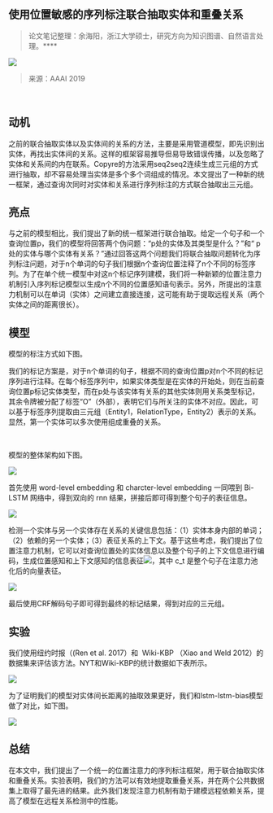 
## 使用位置敏感的序列标注联合抽取实体和重叠关系


> 论文笔记整理：余海阳，浙江大学硕士，研究方向为知识图谱、自然语言处理。****

![](img/使用位置敏感的序列标注联合抽取实体和重叠关系.md_1.png)

> 来源：AAAI 2019

 

## **动机**

之前的联合抽取实体以及实体间的关系的方法，主要是采用管道模型，即先识别出实体，再找出实体间的关系。这样的框架容易推导但易导致错误传播，以及忽略了实体和关系间的内在联系。Copyre的方法采用seq2seq2连续生成三元组的方式进行抽取，却不容易处理当实体是多个多个词组成的情况。本文提出了一种新的统一框架，通过查询次同时对实体和关系进行序列标注的方式联合抽取出三元组。

## **亮点**

与之前的模型相比，我们提出了新的统一框架进行联合抽取。给定一个句子和一个查询位置p，我们的模型将回答两个伪问题：“p处的实体及其类型是什么？”和“ p处的实体与哪个实体有关系？”通过回答这两个问题我们将联合抽取问题转化为序列标注问题，对于n个单词的句子我们根据n个查询位置注释了n个不同的标签序列。为了在单个统一模型中对这n个标记序列建模，我们将一种新颖的位置注意力机制引入序列标记模型以生成n个不同的位置感知语句表示。另外，所提出的注意力机制可以在单词（实体）之间建立直接连接，这可能有助于提取远程关系（两个实体之间的距离很长）。

## **模型**

模型的标注方式如下图。



我们的标记方案是，对于n个单词的句子，根据不同的查询位置p对n个不同的标记序列进行注释。在每个标签序列中，如果实体类型是在实体的开始处，则在当前查询位置p标记实体类型，而在p处与该实体有关系的其他实体则用关系类型标记，其余令牌被分配了标签“O”（外部），表明它们与所关注的实体不对应。因此，可以基于标签序列提取由三元组（Entity1，RelationType，Entity2）表示的关系。显然，第一个实体可以多次使用组成重叠的关系。

 

模型的整体架构如下图。

![](img/使用位置敏感的序列标注联合抽取实体和重叠关系.md_3.png)

首先使用 word-level embedding 和 charcter-level embedding 一同喂到 Bi-LSTM 网络中，得到双向的 rnn 结果，拼接后即可得到整个句子的表征信息。

![](img/使用位置敏感的序列标注联合抽取实体和重叠关系.md_4.png)

检测一个实体与另一个实体存在关系的关键信息包括：（1）实体本身内部的单词；（2）依赖的另一个实体；（3）表征关系的上下文。基于这些考虑，我们提出了位置注意力机制，它可以对查询位置处的实体信息以及整个句子的上下文信息进行编码，生成位置感知和上下文感知的信息表征![](img/使用位置敏感的序列标注联合抽取实体和重叠关系.md_6.png)，其中 c_t 是整个句子在注意力池化后的向量表征。

![](img/使用位置敏感的序列标注联合抽取实体和重叠关系.md_7.png)

最后使用CRF解码句子即可得到最终的标记结果，得到对应的三元组。

## **实验**

我们使用纽约时报（(Ren et al. 2017）和  Wiki-KBP （Xiao and Weld 2012）的数据集来评估该方法。NYT和Wiki-KBP的统计数据如下表所示。

![](img/使用位置敏感的序列标注联合抽取实体和重叠关系.md_8.png)

为了证明我们的模型对实体间长距离的抽取效果更好，我们和lstm-lstm-bias模型做了对比，如下图。

![](img/使用位置敏感的序列标注联合抽取实体和重叠关系.md_9.png)

## **总结**                        

在本文中，我们提出了一个统一的位置注意力的序列标注框架，用于联合抽取实体和重叠关系。实验表明，我们的方法可以有效地提取重叠关系，并在两个公共数据集上取得了最先进的结果。此外我们发现注意力机制有助于建模远程依赖关系，提高了模型在远程关系检测中的性能。
